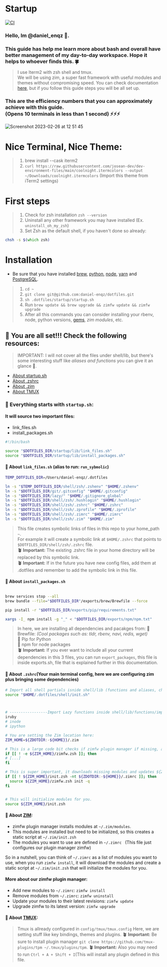 # Startup
[![CI](https://github.com/daniel-enqz/dotfiles/actions/workflows/main.yaml/badge.svg)](https://github.com/daniel-enqz/dotfiles/actions/workflows/main.yaml)
### Hello, Im @daniel_enqz 👋. <br>
### This guide has help me learn more about bash and overall have better management of my day-to-day workspace. Hope it helps to whoever finds this. 🍀

> I use Iterm2 with zsh shell and tmux.<br>
> We will be using zim, a super fast framework with useful modules and themes without compromising speed. You can check documentation [here](https://github.com/zimfw/zimfw#manual-installation), but if you follow this guide steps you will be all set up.

### This are the efficiency numbers that you can approximately achieve with this guide. <br> (Opens 10 terminals in less than 1 second) ⚡️⚡️⚡️
![Screenshot 2023-02-26 at 12 51 45](https://user-images.githubusercontent.com/72522628/221430646-8f050482-9824-482f-87f6-b9ade4c4710a.jpg)

# Nice Terminal, Nice Theme:
> 1. brew install --cask iterm2
> 2. `curl https://raw.githubusercontent.com/josean-dev/dev-environment-files/main/coolnight.itermcolors --output ~/Downloads/coolnight.itermcolors` (Import this theme from iTerm2 settings)

# First steps
> 1. Check for zsh installation `zsh --version`
> 2. Uninstall any other framework you may have installed (Ex. `uninstall_oh_my_zsh`)
> 3. Set Zsh as the default shell, if you haven't done so already:

```zsh
chsh -s $(which zsh)
````

# Installation
- Be sure that you have installed [brew](https://github.com/lewagon/setup/blob/master/macos.md#homebrew), [python](https://github.com/lewagon/data-setup/blob/master/macOS.md#installing-python-with-pyenv), [node](https://github.com/lewagon/setup/blob/master/macos.md#nodejs), [yarn](https://github.com/lewagon/setup/blob/master/macos.md#yarn) and [PostgreSQL](https://github.com/lewagon/setup/blob/master/macos.md#postgresql).

> 1. `cd ~`
> 2. `git clone git@github.com:daniel-enqz/dotfiles.git`
> 3. `sh .dotfiles/startup/startup.sh`
> 4. Run `brew update && brew upgrade && zimfw update && zimfw upgrade`
> 5. After all this commands you can consider installing your rbenv, node, python versions, [gems](https://github.com/lewagon/setup/blob/master/macos.md#ruby), *zim modules*, etc.

## 🎉 You are all set!!! Check the following resources:
> IMPORTANT: I will not cover all the files under shell/lib, but there's some interesting stuff like _aliases and functions_ you can give it an glance 👀.
- [About startup.sh](https://github.com/daniel-enqz/dotfiles/edit/main/README.md#-everything-starts-with-startupsh)
- [About .zshrc](https://github.com/daniel-enqz/dotfiles/edit/main/README.md#-everything-starts-with-startupsh)
- [About .zim](https://github.com/daniel-enqz/dotfiles/edit/main/README.md#-everything-starts-with-startupsh)
- [About TMUX]()

### 🌱 Everything starts with `startup.sh`:

#### It will source two important files: 
- link_files.sh
- install_packages.sh

```bash
#!/bin/bash

source "$DOTFILES_DIR/startup/lib/link_files.sh"
source "$DOTFILES_DIR/startup/lib/install_packages.sh"
```

#### 🦦 About `link_files.sh` (alias to run: `run_sybmolic`)

```bash
TEMP_DOTFILES_DIR=/Users/daniel-enqz/.dotfiles

ln -s "$TEMP_DOTFILES_DIR/shell/zsh/.zshenv" "$HOME/.zshenv"
ln -s "$DOTFILES_DIR/git/.gitconfig" "$HOME/.gitconfig"
ln -s "$DOTFILES_DIR/lazy/" "$HOME/.gitignore_global"
ln -s "$DOTFILES_DIR/shell/zsh/.hushlogin" "$HOME/.hushlogin"
ln -s "$DOTFILES_DIR/shell/zsh/.zshrc" "$HOME/.zshrc"
ln -s "$DOTFILES_DIR/shell/zsh/.zprofile" "$HOME/.zprofile"
ln -s "$DOTFILES_DIR/shell/zsh/.zimrc" "$HOME/.zimrc"
ln -s "$DOTFILES_DIR/shell/zsh/.zim" "$HOME/.zim"
```

> This file creates symbolic links of files in this repo to your home_path `~`. <br>
> For example it will create a symbolic link at `$HOME/.zshrc` that points to `$DOTFILES_DIR/shell/zsh/.zshrc` file. <br>
> **🪴 Important:** The existing .zshrc file in your home directory will be replaced by this symbolic link.<br>
> **🪴 Important:** If in the future you have new config files, add them at .dotfiles and remember to add the symbolic link in this file. 

#### 🦦 About `install_packages.sh`

```bash

brew services stop --all
brew bundle --file="$DOTFILES_DIR"/exports/brew/Brewfile --force

pip install -r "$DOTFILES_DIR/exports/pip/requirements.txt"

xargs -I_ npm install -g "_" < "$DOTFILES_DIR/exports/npm/npm.txt"

```

> In here, we are installing all dependencies and pacakges from:
> 🍺 Brewfile: _(Cool packages such as: tldr, rbenv, navi, redis, wget)_ <br> 
> 🐍 Pip for Python <br>
> 🧼 npm for node packages <br>
> **🪴 Important:** If you ever want to include all your current dependencies in this 3 files, you can run `export_packages`, this file is inside exports.sh, file that is explained further in this documentation.


#### 🦦 About `.zshrc`(Your main terminal config, here we are configuring zim plus bringing some dependencies)

```zsh
# Import all shell partials isnide shell/lib (functions and aliases, check them out)
source "$HOME/.dotfiles/shell/init.sh"



# -----------------Import Lazy functions inside shell/lib/functions/imports.sh
iruby
# inode
# ipython

# You are setting the Zim location here:
ZIM_HOME=${ZDOTDIR:-${HOME}}/.zim

# This is a large code bit checks if zimfw plugin manager if missing, and downloads it.
if [[ ! -e ${ZIM_HOME}/zimfw.zsh ]]; then
# [...]
fi

# This is super important, it downloads missing modules and updates ${ZIM_HOME}/init.zsh if missing or outdated.
if [[ ! ${ZIM_HOME}/init.zsh -nt ${ZDOTDIR:-${HOME}}/.zimrc ]]; then
  source ${ZIM_HOME}/zimfw.zsh init -q
fi


# This will initialize modules for you.
source ${ZIM_HOME}/init.zsh
```


#### 🦦 About [ZIM](https://github.com/zimfw/zimfw#set-up-zshrc):

- zimfw plugin manager installs modules at `~/.zim/modules`.
- This modules are installed but need to be initialized, so this creates a static script at `~/.zim/init.zsh`
- The modules you want to use are defined in `~/.zimrc ` (This file just configures our plugin manager zimfw)

So in a nutshell, you can think of `~/.zimrc` as a list of modules you want to use, when you run `zimfw install`, it will download the modules and create a static script at `~/.zim/init.zsh` that will initialize the modules for you.

#### More about our zimfw plugin manager:

- Add new modules to `~/.zimrc`: `zimfw install`
- Remove modules from `~/.zimrc`: `zimfw uninstall`
- Update your modules to their latest revisions: `zimfw update`
- Upgrade zimfw to its latest version: `zimfw upgrade`

#### 🦦 About [TMUX](https://github.com/zimfw/zimfw#set-up-zshrc):
> Tmux is allready configured in `config/tmux/tmux.config`
> Here, we are setting stuff like key bindings, themes and plugins.
> **🪴 Important:** Be sure to install plugin manager `git clone https://github.com/tmux-plugins/tpm ~/.tmux/plugins/tpm`.
> **🪴 Important:** Also you may need to run `Ctrl + A + Shift + I`(This will install any plugin defined in this file. 
